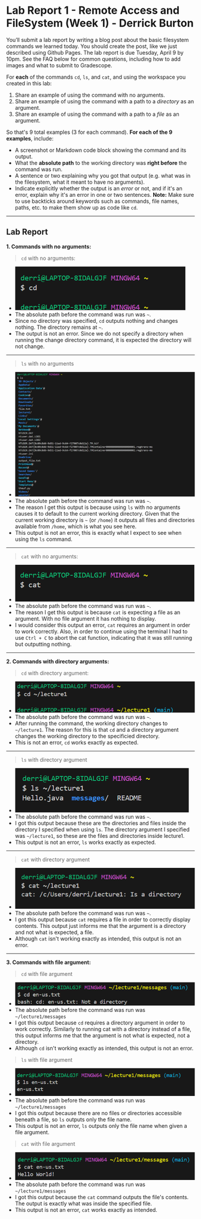 # Lab Report 1 - Remote Access and FileSystem (Week 1) - Derrick Burton
You’ll submit a lab report by writing a blog post about the basic filesystem commands we learned today. You should create the post, like we just described using Github Pages. The lab report is due Tuesday, April 9 by 10pm. See the FAQ below for common questions, including how to add images and what to submit to Gradescope.

For **each** of the commands `cd`, `ls`, and `cat`, and using the workspace you created in this lab:

1. Share an example of using the command with no arguments.
2. Share an example of using the command with a path to a *directory* as an argument.
3. Share an example of using the command with a path to a *file* as an argument.

So that's 9 total examples (3 for each command). **For each of the 9 examples**, include:

* A screenshot or Markdown code block showing the command and its output.
* What the **absolute path** to the working directory was **right before** the command was run.
* A sentence or two explaining why you got that output (e.g. what was in the filesystem, what it meant to have no arguments).
* Indicate explicitly whether the output is an *error* or not, and if it's an error, explain why it's an error in one or two sentences. **Note:** Make sure to use backticks  around keywords such as commands, file names, paths, etc. to make them show up as code like `cd`.

___

## Lab Report

**1. Commands with no arguments:**
>`cd` with no arguments:
   * ![image](cd-no-argument.png)
   * The absolute path before the command was run was `~`.
   * Since no directory was specified, `cd` outputs nothing and changes nothing. The directory remains at `~`.
   * The output is not an error. Since we do not specify a directory when running the change directory command, it is expected the directory will not change.
   ___
   >`ls` with no arguments
   * ![image](ls-no-argument.png)
   * The absolute path before the command was run was `~`.
   * The reason I get this output is because using `ls` with no arguments causes it to default to the current working directory. Given that the current working directory is `~` (or `/home`) it outputs all files and directories available from `/home`, which is what you see here.
   * This output is not an error, this is exactly what I expect to see when using the `ls` command.
___
>`cat` with no arguments:
* ![image](cat-no-argument.png)
* The absolute path before the command was run was `~`.
* The reason I get this output is because  `cat` is expecting a file as an argument. With no file argument it has nothing to display.
* I would consider this output an error, `cat` requires an argument in order to work correctly. Also, in order to continue using the terminal I had to use `Ctrl + C` to abort the cat function, indicating that it was still running but outputting nothing.
___
**2. Commands with directory arguments:**
>`cd` with directory argument:

* ![image](cd-with-directory.png)
* The absolute path before the command was run was `~`.
* After running the command, the working directory changes to `~/lecture1`. The reason for this is that `cd` and a directory argument changes the working directory to the specificied directory.
* This is not an error, `cd` works exactly as expected.
___
>`ls` with directory argument
* ![image](ls-with-directory.png)
* The absolute path before the command was run was `~`.
* I got this output because these are the directories and files inside the directory I specified when using `ls`. The directory argument I specified was `~/lecture1`, so these are the files and directories inside lecture1.
* This output is not an error, `ls` works exactly as expected.
___
>`cat` with directory argument
* ![image](cat-with-directory.png)
* The absolute path before the command was run was `~`.
* I got this output because `cat` requires a file in order to correctly display contents. This output just informs me that the argument is a directory and not what is expected, a file.
* Although `cat` isn't working exactly as intended, this output is not an error.
___
**3. Commands with file argument:**
>`cd` with file argument
* ![image](cd-with-file-path.png)
* The absolute path before the command was run was `~/lecture1/messages`
* I got this output because `cd` requires a directory argument in order to work correctly. Similarly to running cat with a directory instead of a file, this output informs me that the argument is not what is expected, not a directory.
* Although `cd` isn't working exactly as intended, this output is not an error.
>`ls` with file argument
* ![image](ls-with-file-path.png)
* The absolute path before the command was run was `~/lecture1/messages`
* I got this output because there are no files or directories accessible beneath a file, so `ls` outputs only the file name.
* This output is not an error, `ls` outputs only the file name when given a file argument.
>`cat` with file argument
* ![image](cat-with-file-path.png)
* The absolute path before the command was run was `~/lecture1/messages`
* I got this output because the `cat` command outputs the file's contents. The output is exactly what was inside the specified file.
* This output is not an error, `cat` works exactly as intended.
